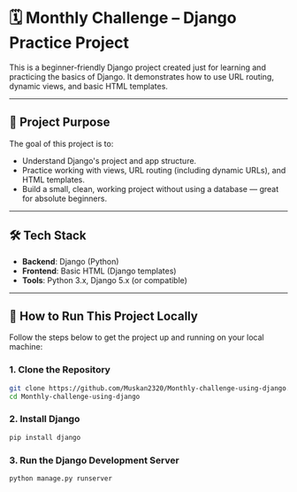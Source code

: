 # 🗓️ Monthly Challenge – Django Practice Project

This is a beginner-friendly Django project created just for learning and practicing the basics of Django. It demonstrates how to use URL routing, dynamic views, and basic HTML templates.

---

## 📌 Project Purpose

The goal of this project is to:

- Understand Django's project and app structure.
- Practice working with views, URL routing (including dynamic URLs), and HTML templates.
- Build a small, clean, working project without using a database — great for absolute beginners.

---

## 🛠️ Tech Stack

- **Backend**: Django (Python)
- **Frontend**: Basic HTML (Django templates)
- **Tools**: Python 3.x, Django 5.x (or compatible)

---

## 🚀 How to Run This Project Locally

Follow the steps below to get the project up and running on your local machine:

### 1. Clone the Repository

```bash
git clone https://github.com/Muskan2320/Monthly-challenge-using-django.git
cd Monthly-challenge-using-django
```

### 2. Install Django

```bash
pip install django
```

### 3. Run the Django Development Server

```bash
python manage.py runserver
```
